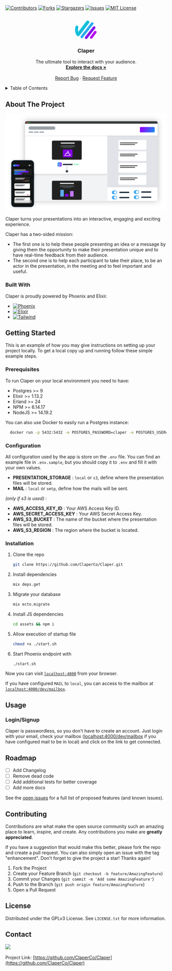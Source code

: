 
[![Contributors][contributors-shield]][contributors-url]
[![Forks][forks-shield]][forks-url]
[![Stargazers][stars-shield]][stars-url]
[![Issues][issues-shield]][issues-url]
[![MIT License][license-shield]][license-url]

<!-- PROJECT LOGO -->
<br />
<div align="center">
  <a href="https://github.com/ClaperCo/Claper">
    <img src="priv/static/images/logo.png" alt="Logo" >
  </a>

  <h3 align="center">Claper</h3>

  <p align="center">
    The ultimate tool to interact with your audience.
    <br />
    <a href="https://github.com/ClaperCo/Claper"><strong>Explore the docs »</strong></a>
    <br />
    <br />
    <a href="https://github.com/ClaperCo/Claper/issues">Report Bug</a>
    ·
    <a href="https://github.com/ClaperCo/Claper/issues">Request Feature</a>
  </p>
</div>



<!-- TABLE OF CONTENTS -->
<details>
  <summary>Table of Contents</summary>
  <ol>
    <li>
      <a href="#about-the-project">About The Project</a>
      <ul>
        <li><a href="#built-with">Built With</a></li>
      </ul>
    </li>
    <li>
      <a href="#getting-started">Getting Started</a>
      <ul>
        <li><a href="#prerequisites">Prerequisites</a></li>
        <li><a href="#configuration">Configuration</a></li>
        <li><a href="#installation">Installation</a></li>
      </ul>
    </li>
    <li><a href="#usage">Usage</a></li>
    <li><a href="#roadmap">Roadmap</a></li>
    <li><a href="#contributing">Contributing</a></li>
    <li><a href="#license">License</a></li>
    <li><a href="#contact">Contact</a></li>
  </ol>
</details>



<!-- ABOUT THE PROJECT -->
## About The Project

[![Product Name Screen Shot][product-screenshot]](https://claper.co)

Claper turns your presentations into an interactive, engaging and exciting experience.

Claper has a two-sided mission:
- The first one is to help these people presenting an idea or a message by giving them the opportunity to make their presentation unique and to have real-time feedback from their audience.
- The second one is to help each participant to take their place, to be an actor in the presentation, in the meeting and to feel important and useful.


### Built With

Claper is proudly powered by Phoenix and Elixir.

* [![Phoenix][Phoenix]][Phoenix-url]
* [![Elixir][Elixir]][Elixir-url]
* [![Tailwind][Tailwind]][Tailwind-url]


<!-- GETTING STARTED -->
## Getting Started

This is an example of how you may give instructions on setting up your project locally.
To get a local copy up and running follow these simple example steps.

### Prerequisites

To run Claper on your local environment you need to have:
* Postgres >= 9
* Elixir >= 1.13.2
* Erland >= 24
* NPM >= 6.14.17
* NodeJS >= 14.19.2

You can also use Docker to easily run a Postgres instance:
```sh
  docker run -p 5432:5432 -e POSTGRES_PASSWORD=claper -e POSTGRES_USER=claper -e POSTGRES_DB=claper --name claper-db -d postgres:9
  ```

### Configuration

All configuration used by the app is store on the `.env` file. You can find an example file in `.env.sample`, but you should copy it to `.env` and fill it with your own values.

- **PRESENTATION_STORAGE** : `local` or `s3`, define where the presentation files will be stored.
- **MAIL** : `local` or `smtp`, define how the mails will be sent.

_(only if s3 is used)_ :
- **AWS_ACCESS_KEY_ID** : Your AWS Access Key ID.
- **AWS_SECRET_ACCESS_KEY** : Your AWS Secret Access Key.
- **AWS_S3_BUCKET** : The name of the bucket where the presentation files will be stored.
- **AWS_S3_REGION** : The region where the bucket is located.

### Installation



1. Clone the repo
   ```sh
   git clone https://github.com/ClaperCo/Claper.git
   ```
2. Install dependencies
   ```sh
   mix deps.get
   ```
3. Migrate your database
   ```sh
   mix ecto.migrate
   ```
4. Install JS dependencies
   ```sh
   cd assets && npm i
   ```
5. Allow execution of startup file
   ```sh
   chmod +x ./start.sh
   ```
6. Start Phoenix endpoint with
   ```sh
   ./start.sh
   ```

Now you can visit [`localhost:4000`](http://localhost:4000) from your browser.

If you have configured `MAIL` to `local`, you can access to the mailbox at [`localhost:4000/dev/mailbox`](http://localhost:4000/dev/mailbox).


<!-- USAGE EXAMPLES -->
## Usage

### Login/Signup
Claper is passwordless, so you don't have to create an account. Just login with your email, check your mailbox ([localhost:4000/dev/mailbox](http://localhost:4000/dev/mailbox) if you have configured mail to be in local) and click on the link to get connected.

<!-- ROADMAP -->
## Roadmap

- [ ] Add Changelog
- [ ] Remove dead code
- [ ] Add additional tests for better coverage
- [ ] Add more docs

See the [open issues](https://github.com/ClaperCo/Claper/issues) for a full list of proposed features (and known issues).


<!-- CONTRIBUTING -->
## Contributing

Contributions are what make the open source community such an amazing place to learn, inspire, and create. Any contributions you make are **greatly appreciated**.

If you have a suggestion that would make this better, please fork the repo and create a pull request. You can also simply open an issue with the tag "enhancement".
Don't forget to give the project a star! Thanks again!

1. Fork the Project
2. Create your Feature Branch (`git checkout -b feature/AmazingFeature`)
3. Commit your Changes (`git commit -m 'Add some AmazingFeature'`)
4. Push to the Branch (`git push origin feature/AmazingFeature`)
5. Open a Pull Request


<!-- LICENSE -->
## License

Distributed under the GPLv3 License. See `LICENSE.txt` for more information.

<!-- CONTACT -->
## Contact

[![](https://img.shields.io/badge/@alexlionco-1DA1F2?style=for-the-badge&logo=twitter&logoColor=white)](https://twitter.com/alexlionco) 

Project Link: [https://github.com/ClaperCo/Claper](https://github.com/ClaperCo/Claper)



<!-- MARKDOWN LINKS & IMAGES -->
<!-- https://www.markdownguide.org/basic-syntax/#reference-style-links -->
[contributors-shield]: https://img.shields.io/github/contributors/ClaperCo/Claper.svg?style=for-the-badge
[contributors-url]: https://github.com/ClaperCo/Claper/graphs/contributors
[forks-shield]: https://img.shields.io/github/forks/ClaperCo/Claper.svg?style=for-the-badge
[forks-url]: https://github.com/ClaperCo/Claper/network/members
[stars-shield]: https://img.shields.io/github/stars/ClaperCo/Claper.svg?style=for-the-badge
[stars-url]: https://github.com/ClaperCo/Claper/stargazers
[issues-shield]: https://img.shields.io/github/issues/ClaperCo/Claper.svg?style=for-the-badge
[issues-url]: https://github.com/ClaperCo/Claper/issues
[license-shield]: https://img.shields.io/github/license/ClaperCo/Claper.svg?style=for-the-badge
[license-url]: https://github.com/ClaperCo/Claper/blob/master/LICENSE.txt
[product-screenshot]: /priv/static/images/preview.png
[Elixir]: https://img.shields.io/badge/elixir-4B275F?style=for-the-badge&logo=elixir&logoColor=white
[Elixir-url]: https://elixir-lang.org/
[Tailwind]: https://img.shields.io/badge/tailwind-06B6D4?style=for-the-badge&logo=tailwindcss&logoColor=white
[Tailwind-url]: https://tailwindcss.com/
[Phoenix]: https://img.shields.io/badge/phoenix-f35424?style=for-the-badge&logo=&logoColor=white
[Phoenix-url]: https://www.phoenixframework.org/
